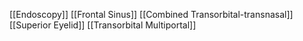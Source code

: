 [[Endoscopy]]
[[Frontal Sinus]]
[[Combined Transorbital-transnasal]]
[[Superior Eyelid]]
[[Transorbital Multiportal]]
